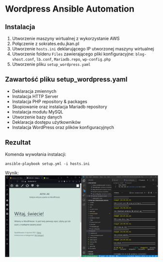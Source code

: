 # Wordpress Ansible Automation
## Instalacja
1. Utworzenie maszyny wirtualnej z wykorzystanie AWS
2. Połączenie z sokrates.edu.jkan.pl
3. Utworzenie `hosts.ini` deklarującego IP utworzonej maszyny wirtualnej
4. Utworzenie folderu ``Files`` zawierającego pliki konfiguracyjne: `blog-vhost.conf`, `lb.conf`, `Mariadb.repo`, `wp-config.php`
5. Utworzenie pliku `setup_wordpress.yaml`

## Zawartość pliku setup_wordpress.yaml
- Deklaracja zmiennych
- Instalacja HTTP Server
- Instalacja PHP repository & packages
- Skopiowanie oraz instalacja Mariadb repository
- Instalacja modułu MySQL
- Utworzenie bazy danych
- Deklaracja dostępu użytkowników
- Instalacja WordPress oraz plików konfiguracyjnych

## Rezultat
Komenda wywołania instalacji:
```
ansible-playbook setup.yml -i hosts.ini
```
Wynik:
![](Result.png)
